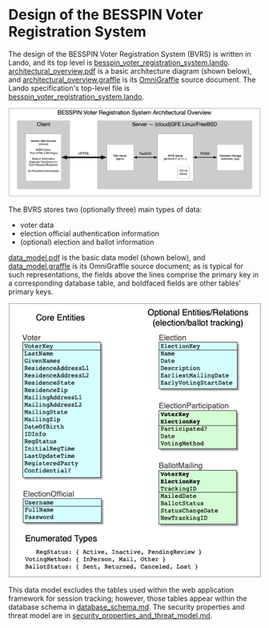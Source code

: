 Design of the BESSPIN Voter Registration System
===

The design of the BESSPIN Voter Registration System (BVRS) is written in Lando,
and its top level is [besspin_voter_registration_system.lando](besspin_voter_registration_system.lando).
[architectural_overview.pdf](architectural_overview.pdf) is a basic architecture diagram
(shown below), and [architectural_overview.graffle](architectural_overview.graffle) is its [OmniGraffle](https://omingroup.com/omnigraffle) source document. The Lando specification's top-level file is [besspin_voter_registration_system.lando](besspin_voter_registration_system.lando).

![BVRS Architectural Overview](architectural_overview.png)

The BVRS stores two (optionally three) main types of data:

- voter data
- election official authentication information
- (optional) election and ballot information

[data_model.pdf](data_model.pdf) is the basic data model (shown below), and [data_model.graffle](data_model.graffle) is its OmniGraffle source document; as is typical for such representations, the fields above the lines comprise the primary key in a corresponding database table, and boldfaced fields are other tables' primary keys. 

![BVRS Data Model](data_model.png)

This data model excludes the tables used within the web application framework for session tracking; however, those tables appear within the database schema in [database_schema.md](database_schema.md). The security properties and threat model are in [security_properties_and_threat_model.md](security_properties_and_threat_model.md).

